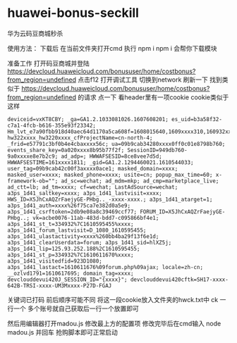 # huawei-bonus-seckill
华为云码豆商城秒杀

使用方法：
下载后 在当前文件夹打开cmd
执行 npm i
npm i 会帮你下载模块 

准备工作 打开码豆商城并登陆 https://devcloud.huaweicloud.com/bonususer/home/costbonus?from_region=undefined
点击f12 打开调试工具 切换到network
刷新一下 找到类似于 https://devcloud.huaweicloud.com/bonususer/home/costbonus?from_region=undefined 的请求 点一下 看header里有一项cookie
cookie类似于这样 
```
deviceid=vxKT8CBY; _ga=GA1.2.1033081026.1607608201; es_uid=b3a58f32-c7a1-4fcb-b616-355e93f23342; Hm_lvt_e7a90fbb918d40aec64d1170a5ca608f=1608015640,1609xxxx310,160932xxxx; hw322xxxx_hw3220xxxx_cfProjectName=cn-north-4; _frid=e57791c3bf0b4e4cbaxxxx56c; ua=09b9cab34280xxxx0ff0c01e8798b760; events_share_key=0a020xxxx8b95b77f2f; SessionID=949db760-9a0xxxxe8e7b2c9; ad_adp=; HWWAFSESID=8ce8vee7d5d; HWWAFSESTIME=161xxxx1811; _gid=GA1.2.1294460021.1610544033; user_tag=09b9cab42c00f3axxxx0ace1; masked_domain=xxxx; masked_user=xxxx; masked_phone=xxxx; usite=cn; popup_max_time=60; x-framework-ob=""; ad_sc=wechat; ad_mdm=mkp; ad_cmp=marketplace_live; ad_ctt=lb; ad_tm=xxxx; cf=wechat; LastAdSource=wechat; a3ps_1d41_saltkey=xxxx; a3ps_1d41_lastvisit=xxxx; HWS_ID=X5JhCxAQZrFaejyGE-PHbg.._-xxxx-xxxx.; a3ps_1d41_atarget=1; a3ps_1d41_auth=xxxx%26f75ca7e382d0a5e9; a3ps_1d41_csrftoken=2db9e08a8c39469ccf77; FORUM_ID=X5JhCxAQZrFaejyGE-PHbg..; vk=acbe0076-11ab-483d-bdd7-c095866bf4e1; a3ps_1d41_st_t=334932%7C1610595455%xxxx; a3ps_1d41_forum_lastvisit=D_1080_1610595455; a3ps_1d41_ulastactivity=xxxx%260bb4ba29f13f6e1d; a3ps_1d41_clearUserdata=forum; a3ps_1d41_sid=hlXZ5j; a3ps_1d41_lip=125.93.252.188%2C1610595455; a3ps_1d41_st_p=334932%7C1610611670%xxxx; a3ps_1d41_visitedfid=923D1080; a3ps_1d41_lastact=1610611676%09forum.php%09ajax; locale=zh-cn; __ozlvd1791=1610617695; domain_tag=xxxx; devclouddevui420J_SESSION_ID="{xxxx}"; devclouddevui420cftk=SH17-xxxx-642B-TRSI-xxxx-UM3Mxxxx-P27D-FGAJ
```
关键词已打码 前后顺序可能不同 
将这一段cookie放入文件夹的hwck.txt中
ck 一行一个  多个账号就自己获取后一行一个放置即可

然后用编辑器打开madou.js 修改最上方的配置项
修改完毕后在cmd输入 node madou.js 并回车 抢购脚本即可正常启动
